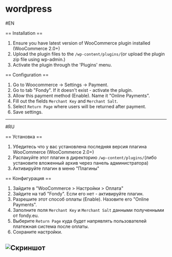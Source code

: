wordpress
=========

#EN

== Installation ==

1. Ensure you have latest version of WooCommerce plugin installed (WooCommerce 2.0+)
2. Upload the plugin files to the `/wp-content/plugins/`(or upload the plugin zip file using wp-admin.)
3. Activate the plugin through the 'Plugins' menu.

== Configuration ==

1. Go to Woocommerce -> Settings -> Payment.
2. Go to tab "Fondy". If it doesn't exist - activate the plugin.
3. Allow this payment method (Enable). Name it "Online Payments".
4. Fill out the fields `Merchant Key` and `Merchant Salt`.
5. Select `Return Page` where users will be returned after payment.
6. Save settings.

---------

#RU

== Установка ==

1. Убедитесь что у вас установлена последняя версия плагина WooCommerce (WooCommerce 2.0+)
2. Распакуйте этот плагин в директорию `/wp-content/plugins/`(либо установите вложенный архив через панель администратора)
3. Активируйте плагин в меню "Плагины"


== Конфигурация ==

1. Зайдите в "WooCommerce > Настройки > Оплата"
2. Зайдите на таб "Fondy". Если его нет - активируйте плагин.
3. Разрешите этот способ оплаты (Enable). Назовите его "Online Payments".
4. Заполните поля `Merchant Key` и `Merchant Salt` данными полученными от fondy.eu.
5. Выберите `Return Page` куда будет напрявлять пользователей платежная система после оплаты.
6. Сохраните настройки.


![Скриншот][1]
----

[1]: https://raw.githubusercontent.com/cloudipsp/wordpress/master/woocommerce/settings1.png